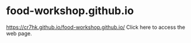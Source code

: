 # food-workshop.github.io
https://cr7hk.github.io/food-workshop.github.io/  Click here to access the web page.

